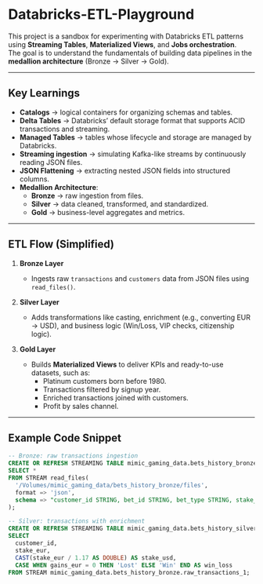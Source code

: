 # Databricks-ETL-Playground

This project is a sandbox for experimenting with Databricks ETL patterns using **Streaming Tables**, **Materialized Views**, and **Jobs orchestration**.  
The goal is to understand the fundamentals of building data pipelines in the **medallion architecture** (Bronze → Silver → Gold).

---

## Key Learnings

- **Catalogs** → logical containers for organizing schemas and tables.  
- **Delta Tables** → Databricks’ default storage format that supports ACID transactions and streaming.  
- **Managed Tables** → tables whose lifecycle and storage are managed by Databricks.  
- **Streaming ingestion** → simulating Kafka-like streams by continuously reading JSON files.  
- **JSON Flattening** → extracting nested JSON fields into structured columns.  
- **Medallion Architecture**:
  - **Bronze** → raw ingestion from files.  
  - **Silver** → data cleaned, transformed, and standardized.  
  - **Gold** → business-level aggregates and metrics.  

---

## ETL Flow (Simplified)

1. **Bronze Layer**  
   - Ingests raw `transactions` and `customers` data from JSON files using `read_files()`.  

2. **Silver Layer**  
   - Adds transformations like casting, enrichment (e.g., converting EUR → USD), and business logic (Win/Loss, VIP checks, citizenship logic).  

3. **Gold Layer**  
   - Builds **Materialized Views** to deliver KPIs and ready-to-use datasets, such as:  
     - Platinum customers born before 1980.  
     - Transactions filtered by signup year.  
     - Enriched transactions joined with customers.  
     - Profit by sales channel.  

---

## Example Code Snippet

```sql
-- Bronze: raw transactions ingestion
CREATE OR REFRESH STREAMING TABLE mimic_gaming_data.bets_history_bronze.raw_transactions_1 AS
SELECT *
FROM STREAM read_files(
  '/Volumes/mimic_gaming_data/bets_history_bronze/files',
  format => 'json',
  schema => "customer_id STRING, bet_id STRING, bet_type STRING, stake_eur DOUBLE, gains_eur DOUBLE"
);

-- Silver: transactions with enrichment
CREATE OR REFRESH STREAMING TABLE mimic_gaming_data.bets_history_silver.transactions_history_1 AS
SELECT
  customer_id,
  stake_eur,
  CAST(stake_eur / 1.17 AS DOUBLE) AS stake_usd,
  CASE WHEN gains_eur = 0 THEN 'Lost' ELSE 'Win' END AS win_loss
FROM STREAM mimic_gaming_data.bets_history_bronze.raw_transactions_1;
